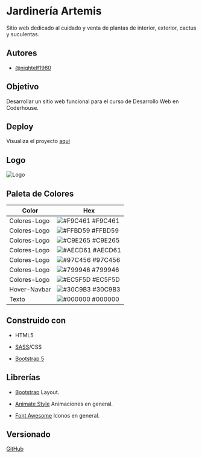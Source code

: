 
# Jardinería Artemis

Sitio web dedicado al cuidado y venta de plantas de interior, exterior, cactus y suculentas.


## Autores

- [@nightelf1980](https://github.com/nightelf1980)


## Objetivo

Desarrollar un sitio web funcional para el curso de Desarrollo Web en Coderhouse.
## Deploy

Visualiza el proyecto [aquí](https://nightelf1980.github.io/artemis-sass/)


## Logo

![Logo](https://nightelf1980.github.io/artemis-sass/assets/img/slide-logo.png)

## Paleta de Colores

| Color             | Hex                                                                |
| ----------------- | ------------------------------------------------------------------ |
| Colores-Logo| ![#F9C461](https://via.placeholder.com/10/F9C461?text=+) #F9C461 |
| Colores-Logo| ![#FFBD59](https://via.placeholder.com/10/FFBD59?text=+) #FFBD59 |
| Colores-Logo| ![#C9E265](https://via.placeholder.com/10/C9E265?text=+) #C9E265 |
| Colores-Logo| ![#AECD61](https://via.placeholder.com/10/AECD61?text=+) #AECD61 |
| Colores-Logo| ![#97C456](https://via.placeholder.com/10/97C456?text=+) #97C456 |
| Colores-Logo| ![#799946](https://via.placeholder.com/10/799946?text=+) #799946 |
| Colores-Logo| ![#EC5F5D](https://via.placeholder.com/10/EC5F5D?text=+) #EC5F5D |
| Hover-Navbar| ![#30C9B3](https://via.placeholder.com/10/30C9B3?text=+) #30C9B3 |
| Texto| ![#000000](https://via.placeholder.com/10/000000?text=+) #000000 |



## Construido con

- HTML5

- [SASS](https://sass-lang.com/)/CSS

- [Bootstrap 5](https://getbootstrap.com/)

## Librerías
- [Bootstrap](https://getbootstrap.com/) Layout.

- [Animate Style](https://animate.style/) Animaciones en general.

- [Font Awesome](https://fontawesome.com/) Iconos en general.



## Versionado

[GitHub](https://github.com/)